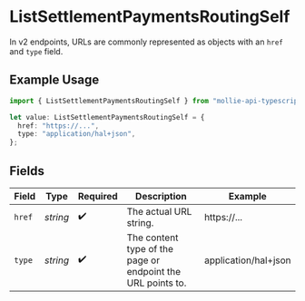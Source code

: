 # ListSettlementPaymentsRoutingSelf

In v2 endpoints, URLs are commonly represented as objects with an `href` and `type` field.

## Example Usage

```typescript
import { ListSettlementPaymentsRoutingSelf } from "mollie-api-typescript/models/operations";

let value: ListSettlementPaymentsRoutingSelf = {
  href: "https://...",
  type: "application/hal+json",
};
```

## Fields

| Field                                                       | Type                                                        | Required                                                    | Description                                                 | Example                                                     |
| ----------------------------------------------------------- | ----------------------------------------------------------- | ----------------------------------------------------------- | ----------------------------------------------------------- | ----------------------------------------------------------- |
| `href`                                                      | *string*                                                    | :heavy_check_mark:                                          | The actual URL string.                                      | https://...                                                 |
| `type`                                                      | *string*                                                    | :heavy_check_mark:                                          | The content type of the page or endpoint the URL points to. | application/hal+json                                        |